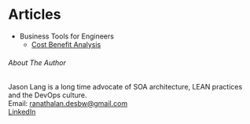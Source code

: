 <style>
    .tablelines table, .tablelines td, .tablelines th {
        border: 2px solid black;
    }
</style>
# Articles  
* Business Tools for Engineers  
    * [Cost Benefit Analysis](./Business-Tools-for-Engineers/Cost-Benefit-Analysis)   

###### About The Author
Jason Lang is a long time advocate of SOA architecture, LEAN practices and the DevOps culture.  
Email: [ranathalan.desbw@gmail.com](mailto:ranathalan.desbw@gmail.com)  
[LinkedIn](https://www.linkedin.com/in/jason-lang-1525a86b/)  
